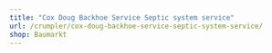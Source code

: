 ```yaml
---
title: "Cox Doug Backhoe Service Septic system service"
url: /crumpler/cox-doug-backhoe-service-septic-system-service/
shop: Baumarkt
---
```

